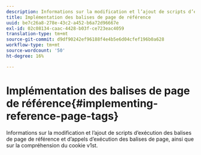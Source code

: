 ```yaml
---
description: Informations sur la modification et l’ajout de scripts d’exécution des balises de page de référence et d’appels d’exécution des balises de page, ainsi que sur la compréhension du cookie v1st.
title: Implémentation des balises de page de référence
uuid: be7c26a8-278e-43c2-a452-b6a72d96667e
exl-id: 02c08134-caac-4428-b03f-ce723eac4059
translation-type: tm+mt
source-git-commit: d9df90242ef96188f4e4b5e6d04cfef196b0a628
workflow-type: tm+mt
source-wordcount: '50'
ht-degree: 16%

---
```


# Implémentation des balises de page de référence{#implementing-reference-page-tags}

Informations sur la modification et l’ajout de scripts d’exécution des balises de page de référence et d’appels d’exécution des balises de page, ainsi que sur la compréhension du cookie v1st.
